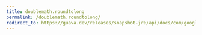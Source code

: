 ```yaml
---
title: doublemath.roundtolong
permalink: /doublemath.roundtolong/
redirect_to: https://guava.dev/releases/snapshot-jre/api/docs/com/google/common/math/DoubleMath.html#roundToLong-double-java.math.RoundingMode-
---
```

